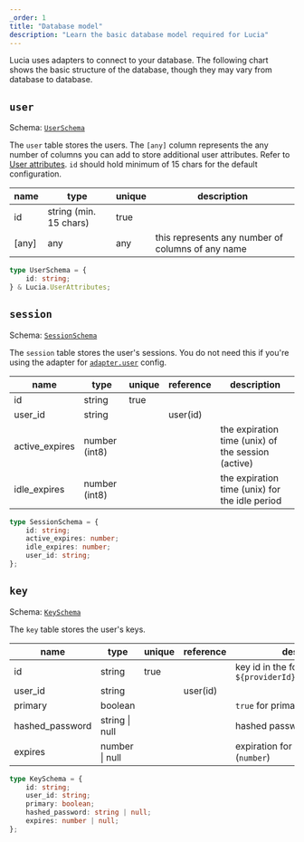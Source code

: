 ```yaml
---
_order: 1
title: "Database model"
description: "Learn the basic database model required for Lucia"
---
```


Lucia uses adapters to connect to your database. The following chart shows the basic structure of the database, though they may vary from database to database.

## `user`

Schema: [`UserSchema`](/reference/lucia-auth/types#userschema)

The `user` table stores the users. The `[any]` column represents the any number of columns you can add to store additional user attributes. Refer to [User attributes](/basics/user-attributes). `id` should hold minimum of 15 chars for the default configuration.

| name  | type                   | unique | description                                       |
| ----- | ---------------------- | ------ | ------------------------------------------------- |
| id    | string (min. 15 chars) | true   |                                                   |
| [any] | any                    | any    | this represents any number of columns of any name |

```ts
type UserSchema = {
	id: string;
} & Lucia.UserAttributes;
```

## `session`

Schema: [`SessionSchema`](/reference/lucia-auth/types#sessionschema)

The `session` table stores the user's sessions. You do not need this if you're using the adapter for [`adapter.user`](/basics/configuration#adapter) config.

| name           | type          | unique | reference | description                                        |
| -------------- | ------------- | ------ | --------- | -------------------------------------------------- |
| id             | string        | true   |           |                                                    |
| user_id        | string        |        | user(id)  |                                                    |
| active_expires | number (int8) |        |           | the expiration time (unix) of the session (active) |
| idle_expires   | number (int8) |        |           | the expiration time (unix) for the idle period     |

```ts
type SessionSchema = {
	id: string;
	active_expires: number;
	idle_expires: number;
	user_id: string;
};
```

## `key`

Schema: [`KeySchema`](/reference/lucia-auth/types#keyschema)

The `key` table stores the user's keys.

| name            | type           | unique | reference | description                                              |
| --------------- | -------------- | ------ | --------- | -------------------------------------------------------- |
| id              | string         | true   |           | key id in the form of: `${providerId}:${providerUserId}` |
| user_id         | string         |        | user(id)  |                                                          |
| primary         | boolean        |        |           | `true` for primary keys                                  |
| hashed_password | string \| null |        |           | hashed password of the key                               |
| expires         | number \| null |        |           | expiration for key if defined (`number`)                 |

```ts
type KeySchema = {
	id: string;
	user_id: string;
	primary: boolean;
	hashed_password: string | null;
	expires: number | null;
};
```
